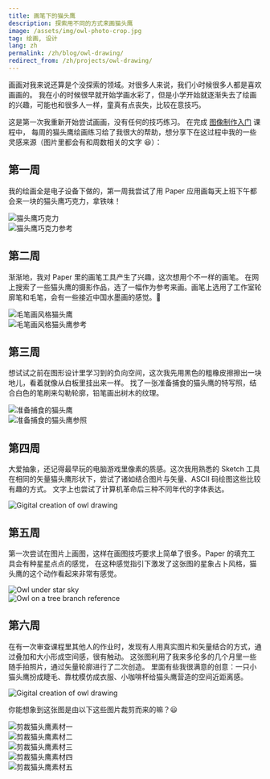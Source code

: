 ```yaml
---
title: 画笔下的猫头鹰
description: 探索用不同的方式来画猫头鹰
image: /assets/img/owl-photo-crop.jpg
tag: 绘画, 设计
lang: zh
permalink: /zh/blog/owl-drawing/
redirect_from: /zh/projects/owl-drawing/
---
```


画画对我来说还算是个没探索的领域。对很多人来说，我们小时候很多人都是喜欢画画的。
我在小的时候很早就开始学画水彩了，但是小学开始就逐渐失去了绘画的兴趣，可能也和很多人一样，童真有点丧失，比较在意技巧。

这是第一次我重新开始尝试画画，没有任何的技巧练习。
在完成 [图像制作入门](https://www.coursera.org/learn/image-making) 课程中，
每周的猫头鹰绘画练习给了我很大的帮助，想分享下在这过程中我的一些灵感来源（图片里都会有和周数相关的文字 :laughing:）：

## 第一周

我的绘画全是电子设备下做的，第一周我尝试了用 Paper 应用画每天上班下午都会来一块的猫头鹰巧克力，拿铁味！

<div class="box alt">
    <div class="row uniform">
        <div class="6u 12u$(small)"><span class="image fit"><img src="/assets/img/owl-journey-start.jpg" alt="猫头鹰巧克力" /></span></div>
        <div class="6u$ 12u$(small)"><span class="image fit"><img src="/assets/img/owl-chocolate.jpg" alt="猫头鹰巧克力参考" /></span></div>
    </div>
</div>


## 第二周

渐渐地，我对 Paper 里的画笔工具产生了兴趣，这次想用个不一样的画笔。
在网上搜索了一些猫头鹰的摄影作品，选了一幅作为参考来画。画笔上选用了工作室轮廓笔和毛笔，会有一些接近中国水墨画的感觉。:thinking:

<div class="box alt">
    <div class="row uniform">
        <div class="6u 12u$(small)"><span class="image fit"><img src="/assets/img/owl-ink-style.jpg" alt="毛笔画风格猫头鹰" /></span></div>
        <div class="6u$ 12u$(small)"><span class="image fit"><img src="/assets/img/owl-ink-reference.jpg" alt="毛笔画风格猫头鹰参考" /></span></div>
    </div>
</div>

## 第三周

想试试之前在图形设计里学习到的负向空间，这次我先用黑色的粗橡皮擦擦出一块地儿，看着就像从白板里挂出来一样。
找了一张准备捕食的猫头鹰的特写照，结合白色的笔刷来勾勒轮廓，铅笔画出树木的纹理。

<div class="box alt">
    <div class="row uniform">
        <div class="6u 12u$(small)"><span class="image fit"><img src="/assets/img/owl-negative-space.jpg" alt="准备捕食的猫头鹰" /></span></div>
        <div class="6u$ 12u$(small)"><span class="image fit"><img src="/assets/img/owl-hunting-reference.jpg" alt="准备捕食的猫头鹰参照" /></span></div>
    </div>
</div>

## 第四周

大爱抽象，还记得最早玩的电脑游戏里像素的质感。这次我用熟悉的 Sketch 工具在相同的矢量猫头鹰形状下，尝试了诸如结合图片与矢量、ASCII 码绘图这些比较有趣的方式。
文字上也尝试了计算机革命后三种不同年代的字体表达。

![Gigital creation of owl drawing](/assets/img/owl-digital-world.jpg)

## 第五周

第一次尝试在图片上画图，这样在画图技巧要求上简单了很多。Paper 的填充工具会有种星星点点的感觉，
在这种感觉指引下激发了这张图的星象占卜风格，猫头鹰的这个动作看起来非常有感觉。

<div class="box alt">
    <div class="row uniform">
        <div class="6u 12u$(small)"><span class="image fit"><img src="/assets/img/owl-line-drawing.jpg" alt="Owl under star sky" /></span></div>
        <div class="6u$ 12u$(small)"><span class="image fit"><img src="/assets/img/owl-star-sky-reference.jpg" alt="Owl on a tree branch reference" /></span></div>
    </div>
</div>

## 第六周

在有一次审查课程里其他人的作业时，发现有人用真实图片和矢量结合的方式，通过叠加和大小形成空间感，很有触动。
这张图利用了我来多伦多的几个月里一些随手拍照片，通过矢量轮廓进行了二次创造。
里面有些我很满意的创意：一只小猫头鹰扮成睫毛、靠枕模仿成衣服、小咖啡杯给猫头鹰营造的空间近距离感。

![Gigital creation of owl drawing](/assets/img/owl-photo-crop.jpg)

你能想象到这张图是由以下这些图片裁剪而来的嘛？:smiley:

<div class="box alt">
    <div class="row uniform">
        <div class="4u"><span class="image fit"><img src="/assets/img/owl-crop-reference-4.jpg" alt="剪裁猫头鹰素材一" /></span></div>
        <div class="4u"><span class="image fit"><img src="/assets/img/owl-crop-reference-2.jpg" alt="剪裁猫头鹰素材二" /></span></div>
        <div class="4u$"><span class="image fit"><img src="/assets/img/owl-crop-reference-3.jpg" alt="剪裁猫头鹰素材三" /></span></div>
    </div>
    <div class="row uniform">
        <div class="6u"><span class="image fit"><img src="/assets/img/owl-crop-reference-1.jpg" alt="剪裁猫头鹰素材四" /></span></div>
        <div class="6u$"><span class="image fit"><img src="/assets/img/owl-crop-reference-5.jpg" alt="剪裁猫头鹰素材五" /></span></div>
    </div>
</div>